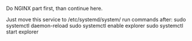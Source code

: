 Do NGINX part first, than continue here.

Just move this service to /etc/systemd/system/
run commands after:
     sudo systemctl daemon-reload
     sudo systemctl enable explorer
     sudo systemctl start explorer
